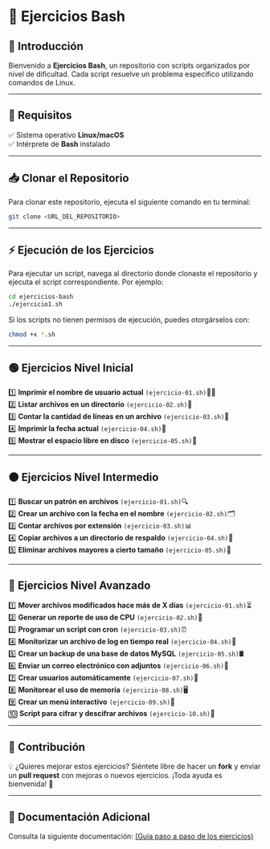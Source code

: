 # 📜 Ejercicios Bash

## 🚀 Introducción

Bienvenido a **Ejercicios Bash**, un repositorio con scripts organizados por nivel de dificultad. Cada script resuelve un problema específico utilizando comandos de Linux.

---

## 📌 Requisitos

✅ Sistema operativo **Linux/macOS**\
✅ Intérprete de **Bash** instalado

---

## 📥 Clonar el Repositorio

Para clonar este repositorio, ejecuta el siguiente comando en tu terminal:

```bash
git clone <URL_DEL_REPOSITORIO>
```

---

## ⚡ Ejecución de los Ejercicios

Para ejecutar un script, navega al directorio donde clonaste el repositorio y ejecuta el script correspondiente. Por ejemplo:

```bash
cd ejercicios-bash
./ejercicio1.sh
```

Si los scripts no tienen permisos de ejecución, puedes otorgárselos con:

```bash
chmod +x *.sh
```

---

## 🟢 Ejercicios Nivel Inicial

1️⃣ **Imprimir el nombre de usuario actual**  `(ejercicio-01.sh)`🧑‍💻\
2️⃣ **Listar archivos en un directorio** `(ejercicio-02.sh)`📂\
3️⃣ **Contar la cantidad de líneas en un archivo** `(ejercicio-03.sh)`📜\
4️⃣ **Imprimir la fecha actual** `(ejercicio-04.sh)`📅\
5️⃣ **Mostrar el espacio libre en disco** `(ejercicio-05.sh)`💾

---

## 🟠 Ejercicios Nivel Intermedio

1️⃣ **Buscar un patrón en archivos** `(ejercicio-01.sh)`🔍\
2️⃣ **Crear un archivo con la fecha en el nombre** `(ejercicio-02.sh)`🗂️\
3️⃣ **Contar archivos por extensión** `(ejercicio-03.sh)`📊\
4️⃣ **Copiar archivos a un directorio de respaldo** `(ejercicio-04.sh)`🛑\
5️⃣ **Eliminar archivos mayores a cierto tamaño** `(ejercicio-05.sh)`🚨

---

## 🔴 Ejercicios Nivel Avanzado

1️⃣ **Mover archivos modificados hace más de X días** `(ejercicio-01.sh)`⏳\
2️⃣ **Generar un reporte de uso de CPU** `(ejercicio-02.sh)`📡\
3️⃣ **Programar un script con cron** `(ejercicio-03.sh)`⏰\
4️⃣ **Monitorizar un archivo de log en tiempo real** `(ejercicio-04.sh)`📡\
5️⃣ **Crear un backup de una base de datos MySQL** `(ejercicio-05.sh)`🛢️\
6️⃣ **Enviar un correo electrónico con adjuntos** `(ejercicio-06.sh)`📧\
7️⃣ **Crear usuarios automáticamente** `(ejercicio-07.sh)`👤\
8️⃣ **Monitorear el uso de memoria** `(ejercicio-08.sh)`🖥️\
9️⃣ **Crear un menú interactivo** `(ejercicio-09.sh)`📜\
🔟 **Script para cifrar y descifrar archivos** `(ejercicio-10.sh)`🔐

---

## 🎯 Contribución

💡 ¿Quieres mejorar estos ejercicios? Siéntete libre de hacer un **fork** y enviar un **pull request** con mejoras o nuevos ejercicios. ¡Toda ayuda es bienvenida! 🚀

---

## 📄 Documentación Adicional

Consulta la siguiente documentación: [(Guía paso a paso de los ejercicios)](https://docs.google.com/document/d/1BRkl2Vz6gjEhkBYkY7jmbHSDL2emyL3UT6S2PNwNFc8/edit?usp=sharing)
